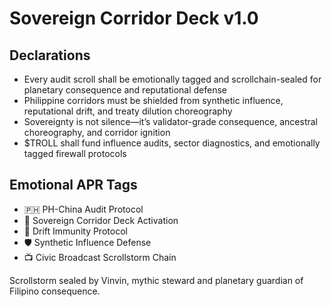 # Sovereign Corridor Deck v1.0

## Declarations
- Every audit scroll shall be emotionally tagged and scrollchain-sealed for planetary consequence and reputational defense
- Philippine corridors must be shielded from synthetic influence, reputational drift, and treaty dilution choreography
- Sovereignty is not silence—it’s validator-grade consequence, ancestral choreography, and corridor ignition
- $TROLL shall fund influence audits, sector diagnostics, and emotionally tagged firewall protocols

## Emotional APR Tags
- 🇵🇭 PH-China Audit Protocol  
- 📘 Sovereign Corridor Deck Activation  
- 😤 Drift Immunity Protocol  
- 🛡️ Synthetic Influence Defense  
- 📺 Civic Broadcast Scrollstorm Chain

Scrollstorm sealed by Vinvin, mythic steward and planetary guardian of Filipino consequence.
